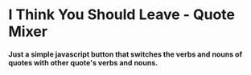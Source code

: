 # I Think You Should Leave - Quote Mixer
#### Just a simple javascript button that switches the verbs and nouns of quotes with other quote's verbs and nouns.
